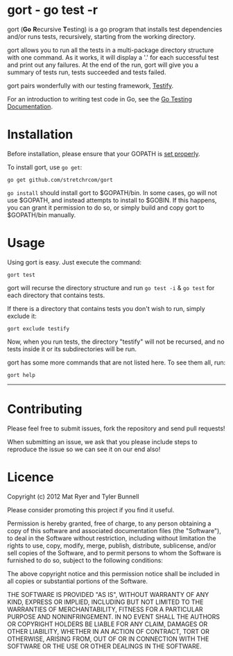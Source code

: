 gort - go test -r
===================================

gort (**Go** **R**ecursive **T**esting) is a go program that installs test dependencies and/or runs tests, recursively, starting from the working directory.

gort allows you to run all the tests in a multi-package directory structure with one command. As it works, it will display a '.' for each successful test and print out any failures. At the end of the run, gort will give you a summary of tests run, tests succeeded and tests failed.

gort pairs wonderfully with our testing framework, [Testify](http://github.com/stretchrcom/testify).

For an introduction to writing test code in Go, see the [Go Testing Documentation](http://golang.org/doc/code.html#Testing).

Installation
============

Before installation, please ensure that your GOPATH is [set properly](http://golang.org/doc/code.html#tmp_2).

To install gort, use `go get`:

    go get github.com/stretchrcom/gort
	
`go install` should install gort to $GOPATH/bin. In some cases, go will not use $GOPATH, and instead attempts to install to $GOBIN. If this happens, you can grant it permission to do so, or simply build and copy gort to $GOPATH/bin manually.


Usage
=====

Using gort is easy. Just execute the command:

	gort test

gort will recurse the directory structure and run `go test -i` & `go test` for each directory that contains tests.

If there is a directory that contains tests you don't wish to run, simply exclude it:

	gort exclude testify
	
Now, when you run tests, the directory "testify" will not be recursed, and no tests inside it or its subdirectories will be run.

gort has some more commands that are not listed here. To see them all, run:

	gort help


------

Contributing
============

Please feel free to submit issues, fork the repository and send pull requests!

When submitting an issue, we ask that you please include steps to reproduce the issue so we can see it on our end also!


Licence
=======
Copyright (c) 2012 Mat Ryer and Tyler Bunnell

Please consider promoting this project if you find it useful.

Permission is hereby granted, free of charge, to any person obtaining a copy of this software and associated documentation files (the "Software"), to deal in the Software without restriction, including without limitation the rights to use, copy, modify, merge, publish, distribute, sublicense, and/or sell copies of the Software, and to permit persons to whom the Software is furnished to do so, subject to the following conditions:

The above copyright notice and this permission notice shall be included in all copies or substantial portions of the Software.

THE SOFTWARE IS PROVIDED "AS IS", WITHOUT WARRANTY OF ANY KIND, EXPRESS OR IMPLIED, INCLUDING BUT NOT LIMITED TO THE WARRANTIES OF MERCHANTABILITY, FITNESS FOR A PARTICULAR PURPOSE AND NONINFRINGEMENT. IN NO EVENT SHALL THE AUTHORS OR COPYRIGHT HOLDERS BE LIABLE FOR ANY CLAIM, DAMAGES OR OTHER LIABILITY, WHETHER IN AN ACTION OF CONTRACT, TORT OR OTHERWISE, ARISING FROM, OUT OF OR IN CONNECTION WITH THE SOFTWARE OR THE USE OR OTHER DEALINGS IN THE SOFTWARE.